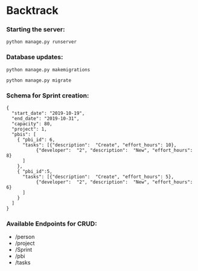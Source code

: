 # Backtrack
### Starting the server: ###

`python manage.py runserver`

### Database updates: ###

`python manage.py makemigrations`

`python manage.py migrate`

### Schema for Sprint creation: ###

```
{
  "start_date": "2019-10-19",
  "end_date": "2019-10-31",
  "capacity": 80,
  "project": 1,
  "pbis": [
    { "pbi_id": 6,
      "tasks": [{"description":  "Create", "effort_hours": 10},
           {"developer":  "2", "description":  "New", "effort_hours": 8}
      ]
    },
    { "pbi_id":5,
      "tasks": [{"description":  "Create", "effort_hours": 5},
           {"developer":  "2", "description":  "New", "effort_hours": 6}
      ]
    }
  ]
}
```

### Available Endpoints for CRUD: ###
* /person
* /project
* /Sprint
* /pbi
* /tasks

